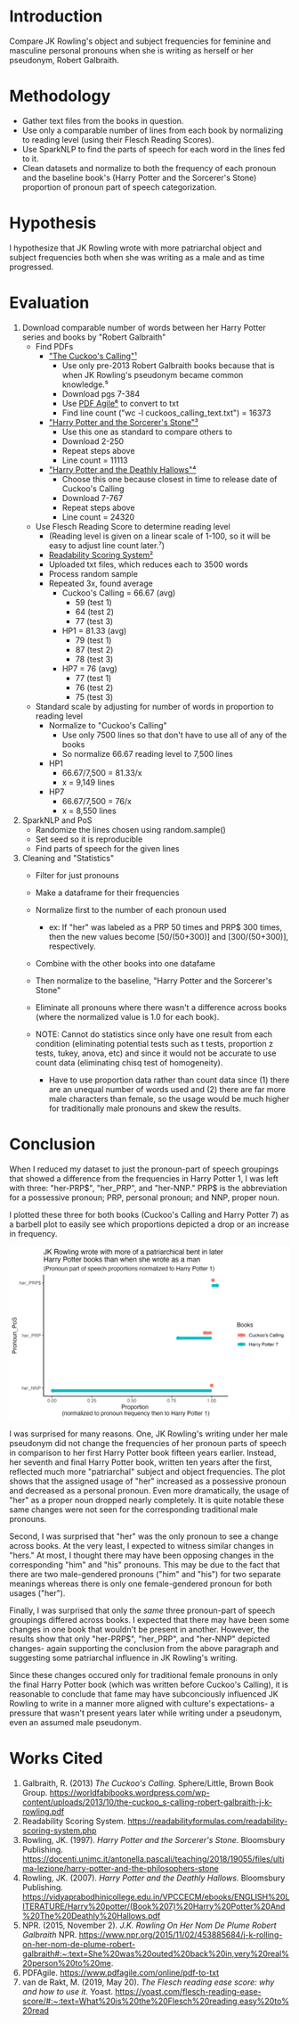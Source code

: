 # Introduction 
Compare JK Rowling's object and subject frequencies for feminine and masculine personal pronouns when she is writing as herself or her pseudonym, Robert Galbraith.  


# Methodology
- Gather text files from the books in question.
- Use only a comparable number of lines from each book by normalizing to reading level (using their Flesch Reading Scores).
- Use SparkNLP to find the parts of speech for each word in the lines fed to it.
- Clean datasets and normalize to both the frequency of each pronoun and the baseline book's (Harry Potter and the Sorcerer's Stone) proportion of pronoun part of speech categorization.  


# Hypothesis
I hypothesize that JK Rowling wrote with more patriarchal object and subject frequencies both when she was writing as a male and as time progressed.


# Evaluation
1. Download comparable number of words between her Harry Potter series and books by "Robert Galbraith" 
    - Find PDFs
        - ["The Cuckoo's Calling"¹](https://worldfabibooks.wordpress.com/wp-content/uploads/2013/10/the-cuckoo_s-calling-robert-galbraith-j-k-rowling.pdf)
            - Use only pre-2013 Robert Galbraith books because that is when JK Rowling's pseudonym became common knowledge.⁵
            - Download pgs 7-384
            - Use [PDF Agile⁶](https://www.pdfagile.com/online/pdf-to-txt) to convert to txt
            - Find line count ("wc -l cuckoos_calling_text.txt") = 16373
        - ["Harry Potter and the Sorcerer's Stone"³](https://docenti.unimc.it/antonella.pascali/teaching/2018/19055/files/ultima-lezione/harry-potter-and-the-philosophers-stone)
            - Use this one as standard to compare others to
            - Download 2-250
            - Repeat steps above
            - Line count = 11113
        - ["Harry Potter and the Deathly Hallows"⁴](https://vidyaprabodhinicollege.edu.in/VPCCECM/ebooks/ENGLISH%20LITERATURE/Harry%20potter/(Book%207)%20Harry%20Potter%20And%20The%20Deathly%20Hallows.pdf)
            - Choose this one because closest in time to release date of Cuckoo's Calling
            - Download 7-767
            - Repeat steps above
            - Line count = 24320
    - Use Flesch Reading Score to determine reading level
        - (Reading level is given on a linear scale of 1-100, so it will be easy to adjust line count later.⁷)
        - [Readability Scoring System²](https://readabilityformulas.com/readability-scoring-system.php)
        - Uploaded txt files, which reduces each to 3500 words
        - Process random sample
        - Repeated 3x, found average 
            - Cuckoo's Calling = 66.67 (avg)
                - 59 (test 1)
                - 64 (test 2)
                - 77 (test 3)
            - HP1 = 81.33 (avg)
                - 79 (test 1)
                - 87 (test 2)
                - 78 (test 3)
            - HP7 = 76 (avg)
                - 77 (test 1)
                - 76 (test 2)
                - 75 (test 3)
    - Standard scale by adjusting for number of words in proportion to reading level
        - Normalize to "Cuckoo's Calling"
            - Use only 7500 lines so that don't have to use all of any of the books
            - So normalize 66.67 reading level to 7,500 lines
        - HP1
            - 66.67/7,500 = 81.33/x
            - x = 9,149 lines
        - HP7 
            - 66.67/7,500 = 76/x
            - x = 8,550 lines
2. SparkNLP and PoS
    - Randomize the lines chosen using random.sample()
    - Set seed so it is reproducible
    - Find parts of speech for the given lines
3. Cleaning and "Statistics"
    - Filter for just pronouns
    - Make a dataframe for their frequencies
    - Normalize first to the number of each pronoun used 
        - ex: If "her" was labeled as a PRP 50 times and PRP$ 300 times, then the new values become [50/(50+300)] and [300/(50+300)], respectively.
    - Combine with the other books into one datafame
    - Then normalize to the baseline, "Harry Potter and the Sorcerer's Stone"
    - Eliminate all pronouns where there wasn't a difference across books (where the normalized value is 1.0 for each book).

    - NOTE: Cannot do statistics since only have one result from each condition (eliminating potential tests such as t tests, proportion z tests, tukey, anova, etc) and since it would not be accurate to use count data (eliminating chisq test of homogeneity).
        - Have to use proportion data rather than count data since (1) there are an unequal number of words used and (2) there are far more male characters than female, so the usage would be much higher for traditionally male pronouns and skew the results.


# Conclusion
When I reduced my dataset to just the pronoun-part of speech groupings that showed a difference from the frequencies in Harry Potter 1, I was left with three: "her-PRP$", "her_PRP", and "her-NNP." PRP$ is the abbreviation for a possessive pronoun; PRP, personal pronoun; and NNP, proper noun.

I plotted these three for both books (Cuckoo's Calling and Harry Potter 7) as a barbell plot to easily see which proportions depicted a drop or an increase in frequency.

![JK_Rowling_pronoun_PoS_chart](./jk_pos.png)

I was surprised for many reasons. One, JK Rowling's writing under her male pseudonym did not change the frequencies of her pronoun parts of speech in comparison to her first Harry Potter book fifteen years earlier. Instead, her seventh and final Harry Potter book, written ten years after the first, reflected much more "patriarchal" subject and object frequencies. The plot shows that the assigned usage of "her" increased as a possessive pronoun and decreased as a personal pronoun. Even more dramatically, the usage of "her" as a proper noun dropped nearly completely. It is quite notable these same changes were not seen for the corresponding traditional male pronouns.

Second, I was surprised that "her" was the only pronoun to see a change across books. At the very least, I expected to witness similar changes in "hers." At most, I thought there may have been opposing changes in the corresponding "him" and "his" pronouns. This may be due to the fact that there are two male-gendered pronouns ("him" and "his") for two separate meanings whereas there is only one female-gendered pronoun for both usages ("her").

Finally, I was surprised that only the *same* three pronoun-part of speech groupings differed across books. I expected that there may have been some changes in one book that wouldn't be present in another. However, the results show that only "her-PRP$", "her_PRP", and "her-NNP" depicted changes- again supporting the conclusion from the above paragraph and suggesting some patriarchal influence in JK Rowling's writing.

Since these changes occured only for traditional female pronouns in only the final Harry Potter book (which was written before Cuckoo's Calling), it is reasonable to conclude that fame may have subconciously influenced JK Rowling to write in a manner more aligned with culture's expectations- a pressure that wasn't present years later while writing under a pseudonym, even an assumed male pseudonym.

# Works Cited
1. Galbraith, R. (2013) *The Cuckoo's Calling.* Sphere/Little, Brown Book Group. https://worldfabibooks.wordpress.com/wp-content/uploads/2013/10/the-cuckoo_s-calling-robert-galbraith-j-k-rowling.pdf
2. Readability Scoring System. https://readabilityformulas.com/readability-scoring-system.php
3. Rowling, JK. (1997). *Harry Potter and the Sorcerer's Stone.* Bloomsbury Publishing. https://docenti.unimc.it/antonella.pascali/teaching/2018/19055/files/ultima-lezione/harry-potter-and-the-philosophers-stone
4. Rowling, JK. (2007). *Harry Potter and the Deathly Hallows.* Bloomsbury Publishing. https://vidyaprabodhinicollege.edu.in/VPCCECM/ebooks/ENGLISH%20LITERATURE/Harry%20potter/(Book%207)%20Harry%20Potter%20And%20The%20Deathly%20Hallows.pdf
5. NPR. (2015, November 2). *J.K. Rowling On Her Nom De Plume Robert Galbraith* NPR. https://www.npr.org/2015/11/02/453885684/j-k-rolling-on-her-nom-de-plume-robert-galbraith#:~:text=She%20was%20outed%20back%20in,very%20real%20person%20to%20me.
6. PDFAgile. https://www.pdfagile.com/online/pdf-to-txt
7. van de Rakt, M. (2019, May 20). *The Flesch reading ease score: why and how to use it.* Yoast. https://yoast.com/flesch-reading-ease-score/#:~:text=What%20is%20the%20Flesch%20reading,easy%20to%20read